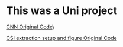 # This was a Uni project

[CNN Original Code](https://github.com/parisafm/CSI-HAR-Dataset)\

[CSI extraction setup and figure Original Code](https://github.com/seemoo-lab/nexmon)
